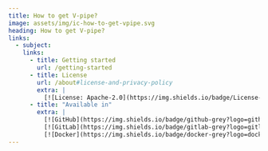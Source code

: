 ```yaml
---
title: How to get V-pipe?
image: assets/img/ic-how-to-get-vpipe.svg
heading: How to get V-pipe?
links:
  - subject:
    links:
      - title: Getting started
        url: /getting-started
      - title: License
        url: /about#license-and-privacy-policy
        extra: |
          [![License: Apache-2.0](https://img.shields.io/badge/License-Apache_2.0-yellow.svg?style=flat)](https://opensource.org/licenses/Apache-2.0)
      - title: "Available in"
        extra: |
          [![GitHub](https://img.shields.io/badge/github-grey?logo=github)](https://github.com/cbg-ethz/V-pipe)
          [![GitLab](https://img.shields.io/badge/gitlab-grey?logo=gitlab)](https://git.bsse.ethz.ch/cbg/v-pipe)
          [![Docker](https://img.shields.io/badge/docker-grey?logo=docker)](https://github.com/cbg-ethz/V-pipe/pkgs/container/v-pipe)
---
```

